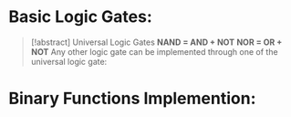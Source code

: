 # Basic Logic Gates:
> [!abstract] Universal Logic Gates
> **NAND = AND + NOT**
> **NOR = OR + NOT**
> Any other logic gate can be implemented through one of the universal logic gate:

# Binary Functions Implemention:
